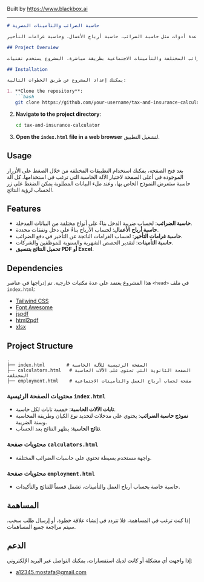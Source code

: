 
Built by https://www.blackbox.ai

---

```markdown
# حاسبة الضرائب والتأمينات المصرية

حاسبة الضرائب والتأمينات المصرية هو مشروع ويب مصمم لمساعدة المستخدمين في حساب الضرائب والتأمينات الاجتماعية وفقًا للقوانين المصرية. التطبيق يتضمن عدة أدوات مثل حاسبة الضرائب، حاسبة أرباح الأعمال، وحاسبة غرامات التأخير.

## Project Overview

يهدف هذا المشروع لتقديم واجهة مرئية بسيطة وسهلة الاستخدام تسمح للمستخدمين بحساب الضرائب المختلفة والتأمينات الاجتماعية بطريقة مباشرة. المشروع يستخدم تقنيات HTML، CSS، وJavaScript مع مكتبات مثل Tailwind CSS وjspdf.

## Installation

يمكنك إعداد المشروع عن طريق الخطوات التالية:

1. **Clone the repository**:
   ```bash
   git clone https://github.com/your-username/tax-and-insurance-calculator.git
   ```

2. **Navigate to the project directory**:
   ```bash
   cd tax-and-insurance-calculator
   ```

3. **Open the `index.html` file in a web browser** لتشغيل التطبيق.

## Usage

بعد فتح الصفحة، يمكنك استخدام التطبيقات المختلفة من خلال الضغط على الأزرار الموجودة في أعلى الصفحة لاختيار الآلة الحاسبة التي ترغب في استخدامها. كل آلة حاسبة ستعرض النموذج الخاص بها، وعند ملء البيانات المطلوبة يمكن الضغط على زر الحساب لرؤية النتائج.

## Features

- **حاسبة الضرائب**: لحساب ضريبة الدخل بناءً على أنواع مختلفة من البيانات المدخلة.
- **حاسبة أرباح الأعمال**: لحساب الأرباح بناءً على دخل ونفقات محددة.
- **حاسبة غرامات التأخير**: لحساب الغرامات الناتجة عن التأخير في دفع الضرائب.
- **حاسبة التأمينات**: لتقدير الحصص الشهرية والسنوية للموظفين والشركات.
- **تحميل النتائج بتنسيق PDF أو Excel**.

## Dependencies

هذا المشروع يعتمد على عدة مكتبات خارجية. تم إدراجها في عناصر `<head>` في ملف `index.html`:

- [Tailwind CSS](https://tailwindcss.com/)
- [Font Awesome](https://fontawesome.com/)
- [jspdf](https://github.com/parallax/jsPDF)
- [html2pdf](https://github.com/ephremme/html2pdf.js)
- [xlsx](https://github.com/SheetJS/sheetjs)

## Project Structure

```plaintext
.
├── index.html        # الصفحة الرئيسية للآلة الحاسبة
├── calculators.html   # الصفحة الثانوية التي تحتوي على الآلات الحاسبة المختلفة
├── employment.html    # صفحة لحساب أرباح العمل والتأمينات الاجتماعية
```

### محتويات الصفحة الرئيسية `index.html`

- **تابات الآلات الحاسبة**: خمسة تابات لكل حاسبة.
- **نموذج حاسبة الضرائب**: يحتوي على مدخلات لتحديد نوع الكيان وطريقة المحاسبة وسنة الضريبة.
- **نتائج الحاسبة**: يظهر النتائج بعد الحساب.

### محتويات صفحة `calculators.html`

- واجهة مستخدم بسيطة تحتوي على حاسبات الضرائب المختلفة.

### محتويات صفحة `employment.html`

- حاسبة خاصة بحساب أرباح العمل والتأمينات، تشمل قسماً للنتائج والتأكيدات.

## المساهمة

إذا كنت ترغب في المساهمة، فلا تتردد في إنشاء علاقة خطوة، أو إرسال طلب سحب. سيتم مراجعة جميع المساهمات.

## الدعم

إذا واجهت أي مشكلة أو كانت لديك استفسارات، يمكنك التواصل عبر البريد الإلكتروني: 
- a12345.mostafa@gmail.com
```